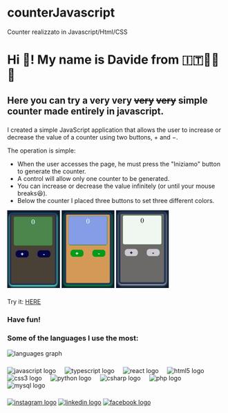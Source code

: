 # counterJavascript

Counter realizzato in Javascript/Html/CSS

<h1 align="left">Hi 👋! My name is Davide from &#x1f1ee;&#x1f1f9;🍕&#127837;🛵</h1>
<h2>Here you can try a very very <s>very</s> <s>very</s> simple counter made entirely in javascript.</h2>

###

<p align="left">I created a simple JavaScript application that allows the user to increase or decrease the value of a counter using two buttons, + and −.

The operation is simple:

- When the user accesses the page, he must press the "Iniziamo" button to generate the counter.
- A control will allow only one counter to be generated.
- You can increase or decrease the value infinitely (or until your mouse breaks😆).
- Below the counter I placed three buttons to set three different colors.
</p>

<img align="center" height="180" src="counter1.PNG" alt="color 1" />
<img align="center" height="180" src="counter2.PNG" alt="color 2" />
<img align="center" height="180" src="counter3.PNG" alt="color 3" />

###

<p>Try it: <a href="https://github.com/demasidavide/counterJavascript/tree/main">HERE</a></p>

###

<h3>Have fun!</h3>

###
<h3>Some of the languages ​​I use the most:</h3>

<div align="left">
  <img src="https://github-readme-stats.vercel.app/api/top-langs?username=demasidavide&locale=en&hide_title=false&layout=compact&card_width=320&langs_count=5&theme=dracula&hide_border=false" height="150" alt="languages graph"  /><br>
</div>

###

<div align="left">
  <img src="https://cdn.jsdelivr.net/gh/devicons/devicon/icons/javascript/javascript-original.svg" height="30" alt="javascript logo"  />
  <img width="12" />
  <img src="https://cdn.jsdelivr.net/gh/devicons/devicon/icons/typescript/typescript-original.svg" height="30" alt="typescript logo"  />
  <img width="12" />
  <img src="https://cdn.jsdelivr.net/gh/devicons/devicon/icons/react/react-original.svg" height="30" alt="react logo"  />
  <img width="12" />
  <img src="https://cdn.jsdelivr.net/gh/devicons/devicon/icons/html5/html5-original.svg" height="30" alt="html5 logo"  />
  <img width="12" />
  <img src="https://cdn.jsdelivr.net/gh/devicons/devicon/icons/css3/css3-original.svg" height="30" alt="css3 logo"  />
  <img width="12" />
  <img src="https://cdn.jsdelivr.net/gh/devicons/devicon/icons/python/python-original.svg" height="30" alt="python logo"  />
  <img width="12" />
  <img src="https://cdn.jsdelivr.net/gh/devicons/devicon/icons/csharp/csharp-original.svg" height="30" alt="csharp logo"  />
  <img width="12" />
  <img src="https://cdn.jsdelivr.net/gh/devicons/devicon/icons/php/php-original.svg" height="30" alt="php logo"  />
  <img width="12" />
  <img src="https://cdn.jsdelivr.net/gh/devicons/devicon/icons/mysql/mysql-original.svg" height="30" alt="mysql logo"  />
</div>

###

<div align="left">
  <a href="https://www.instagram.com/demo46/" target="_blank"><img src="https://img.shields.io/static/v1?message=Instagram&logo=instagram&label=&color=E4405F&logoColor=white&labelColor=&style=for-the-badge" height="35" alt="instagram logo"  /></a>
  <a href="https://www.linkedin.com/feed/?trk=sem-ga_campid.20677489327_asid.153452322614_crid.677545198980_kw.linkedin_d.c_tid.kwd-148086543_n.g_mt.e_geo.9053436" target="_blank"><img src="https://img.shields.io/static/v1?message=LinkedIn&logo=linkedin&label=&color=0077B5&logoColor=white&labelColor=&style=for-the-badge" height="35" alt="linkedin logo" /></a>
  <a href="https://www.facebook.com/davide.demasi.7" target="_blank"><img src="https://img.shields.io/static/v1?message=Facebook&logo=facebook&label=&color=1877F2&logoColor=white&labelColor=&style=for-the-badge" height="35" alt="facebook logo"  /></a>
</div>

###


